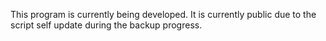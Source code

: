 This program is currently being developed. 
It is currently public due to the script self update during the backup progress.
